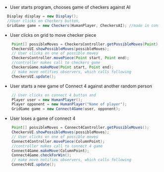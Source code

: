 * User starts program, chooses game of checkers against AI
```java
  Display display = new Display();
  //User clicks on Checkers button,
  GridGame game = new Checkers(HumanPlayer, CheckersAI); //made in controller
```  
  
* User clicks on grid to move checker piece
```java
    Point[] possibleMoves = CheckersController.getPossibleMoves(Point);
    CheckersUI.showPossibleMoves(possibleMoves);
    // User clicks on one of possible moves
    CheckersController.movePiece(Point start, Point end);
    //controller makes call to checkers game
    CheckersGame.makeMove(Point start, Point end);
    // make move notifies observers, which calls following
    CheckersUI.update();
```  

* User starts a new game of Connect 4 against another random person
```java
    // User clicks on connect 4 button and 
    Player user = new HumanPlayer();
    Player opponent = new HumanPlayer("Name of player");
    GridGame game = new Connect4Game(user, opponent);
```  

* User loses a game of connect 4
```java
    Point[] possibleMoves = Connect4Controller.getPossibleMoves();
    CheckersUI.showPossibleMoves(possibleMoves);
    // User clicks on one of possible moves
    Connect4Controller.movePiece(ColumnPoint);
    //controller makes call to connect 4 game
    Connect4Game.makeMove(ColumnPoint);
    Connect4Game.checkForWin();
    // make move notifies observers, which calls following
    Connect4UI.update();
    
```  